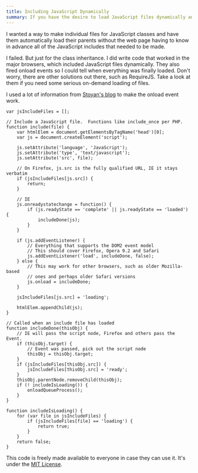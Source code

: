 ```yaml
---
title: Including JavaScript Dynamically
summary: If you have the desire to load JavaScript files dynamically and even know when they have loaded, this page is for you!
---
```


I wanted a way to make individual files for JavaScript classes and have them automatically load their parents without the web page having to know in advance all of the JavaScript includes that needed to be made.

I failed.  But just for the class inheritance.  I did write code that worked in the major browsers, which included JavaScript files dynamically.  They also fired onload events so I could tell when everything was finally loaded.  Don't worry, there are other solutions out there, such as RequireJS.  Take a look at them if you need some serious on-demand loading of files.

I used a lot of information from [Stoyan's blog](http://www.phpied.com/javascript-include-ready-onload/) to make the onload event work.

    var jsIncludeFiles = [];

    // Include a JavaScript file.  Functions like include_once per PHP.
    function include(file) {
        var htmlElem = document.getElementsByTagName('head')[0];
        var js = document.createElement('script');

        js.setAttribute('language', 'JavaScript');
        js.setAttribute('type', 'text/javascript');
        js.setAttribute('src', file);

        // On Firefox, js.src is the fully qualified URL, IE it stays verbatim
        if (jsIncludeFiles[js.src]) {
            return;
        }

        // IE
        js.onreadystatechange = function() {
            if (js.readyState == 'complete' || js.readyState == 'loaded') {
                includeDone(js);
            }
        }

        if (js.addEventListener) {
            // Everything that supports the DOM2 event model
            // This should cover Firefox, Opera 9.2 and Safari
            js.addEventListener('load', includeDone, false);
        } else {
            // This may work for other browsers, such as older Mozilla-based
            // ones and perhaps older Safari versions
            js.onload = includeDone;
        }

        jsIncludeFiles[js.src] = 'loading';

        htmlElem.appendChild(js);
    }

    // Called when an include file has loaded
    function includeDone(thisObj) {
        // IE will pass the script node, Firefox and others pass the Event.
        if (thisObj.target) {
            // Event was passed, pick out the script node
            thisObj = thisObj.target;
        }
        if (jsIncludeFiles[thisObj.src]) {
            jsIncludeFiles[thisObj.src] = 'ready';
        }
        thisObj.parentNode.removeChild(thisObj);
        if (! includeIsLoading()) {
            onloadQueueProcess();
        }
    }

    function includeIsLoading() {
        for (var file in jsIncludeFiles) {
            if (jsIncludeFiles[file] == 'loading') {
                return true;
            }
        }
        return false;
    }

This code is freely made available to everyone in case they can use it.  It's under the [MIT License](../../../license/).
